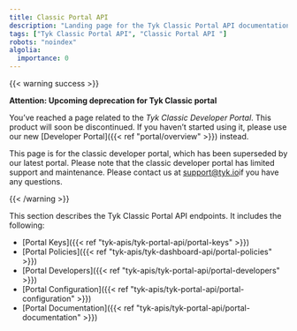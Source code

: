 ```yaml
---
title: Classic Portal API
description: "Landing page for the Tyk Classic Portal API documentation"
tags: ["Tyk Classic Portal API", "Classic Portal API "]
robots: "noindex"
algolia:
  importance: 0
---
```


{{< warning success >}}

**Attention: Upcoming deprecation for Tyk Classic portal**

You’ve reached a page related to the *Tyk Classic Developer Portal*. This product will soon be discontinued. If you
haven’t started using it, please use our new [Developer Portal]({{< ref "portal/overview" >}}) instead.

This page is for the classic developer portal, which has been superseded by our latest portal. Please note that the
classic developer portal has limited support and maintenance. Please contact us at 
[support@tyk.io](<mailto:support@tyk.io?subject=Tyk classic developer portal>)if you have any questions.

{{< /warning >}}

This section describes the Tyk Classic Portal API endpoints. It includes the following:

* [Portal Keys]({{< ref "tyk-apis/tyk-portal-api/portal-keys" >}})
* [Portal Policies]({{< ref "tyk-apis/tyk-dashboard-api/portal-policies" >}})
* [Portal Developers]({{< ref "tyk-apis/tyk-portal-api/portal-developers" >}})
* [Portal Configuration]({{< ref "tyk-apis/tyk-portal-api/portal-configuration" >}})
* [Portal Documentation]({{< ref "tyk-apis/tyk-portal-api/portal-documentation" >}})
